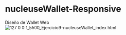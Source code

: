 # nucleuseWallet-Responsive
Diseño de Wallet Web
![127 0 0 1_5500_Ejercicio9-nucleuseWallet_index html](https://user-images.githubusercontent.com/84733911/155262805-ce782f8b-c267-439a-bb88-c6b5b42c73c7.png)
